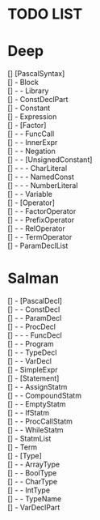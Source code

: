 # TODO LIST  

# Deep  

[] [PascalSyntax]  
[] - Block  
[] - - Library  
[] - ConstDeclPart  
[] - Constant  
[] - Expression  
[] - [Factor]  
[] - - FuncCall  
[] - - InnerExpr  
[] - - Negation  
[] - - [UnsignedConstant]  
[] - - - CharLiteral  
[] - - - NamedConst  
[] - - - NumberLiteral  
[] - - Variable  
[] - [Operator]  
[] - - FactorOperator  
[] - - PrefixOperator  
[] - - RelOperator  
[] - - TermOperator  
[] - ParamDeclList

# Salman  

[] - [PascalDecl]  
[] - - ConstDecl  
[] - - ParamDecl  
[] - - ProcDecl  
[] - - - FuncDecl  
[] - - Program  
[] - - TypeDecl  
[] - - VarDecl  
[] - SimpleExpr  
[] - [Statement]  
[] - - AssignStatm  
[] - - CompoundStatm  
[] - - EmptyStatm  
[] - - IfStatm  
[] - - ProcCallStatm  
[] - - WhileStatm  
[] - StatmList  
[] - Term  
[] - [Type]  
[] - - ArrayType  
[] - - BoolType  
[] - - CharType  
[] - - IntType  
[] - - TypeName  
[] - VarDeclPart  

